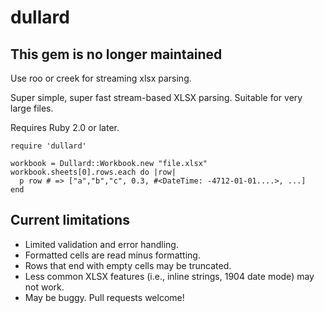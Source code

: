 # dullard

## This gem is no longer maintained  
Use roo or creek for streaming xlsx parsing.

Super simple, super fast stream-based XLSX parsing.  Suitable for very large
files.

Requires Ruby 2.0 or later.

    require 'dullard' 

    workbook = Dullard::Workbook.new "file.xlsx"
    workbook.sheets[0].rows.each do |row|
      p row # => ["a","b","c", 0.3, #<DateTime: -4712-01-01....>, ...]
    end

## Current limitations
 * Limited validation and error handling.
 * Formatted cells are read minus formatting.
 * Rows that end with empty cells may be truncated.
 * Less common XLSX features (i.e., inline strings, 1904 date mode) may not work.
 * May be buggy.  Pull requests welcome!
